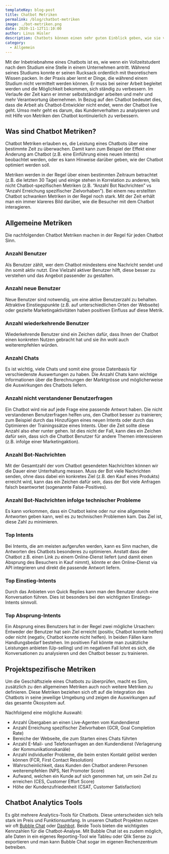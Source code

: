 ```yaml
---
templateKey: blog-post
title: Chatbot Metriken
permalink: /blog/chatbot-metriken
image: ./bot-metriken.png
date: 2020-11-12T11:10:00
author: Linus Hüsler
description: Chatbots können einen sehr guten Einblick geben, wie sie von den Anwendern benutzt werden. Mit diesen Informationen und einigen Chatbot-KPIs können die richtigen Entscheidungen zum Verbessern der Kundenerfahrung getroffen werden.
category:
  - Allgemein
---
```


Mit der Inbetriebnahme eines Chatbots ist es, wie wenn ein Vollzeitstudent nach dem Studium eine Stelle in einem Unternehmen antritt. Während seines Studiums konnte er seinen Rucksack ordentlich mit theoretischem Wissen packen. In der Praxis aber lernt er Dinge, die während einem Studium nicht vermittelt werden können. Er muss bei seiner Arbeit begleitet werden und die Möglichkeit bekommen, sich ständig zu verbessern. Im Verlaufe der Zeit kann er immer selbstständiger arbeiten und mehr und mehr Verantwortung übernehmen. In Bezug auf den Chatbot bedeutet dies, dass die Arbeit als Chatbot-Entwickler nicht endet, wenn der Chatbot live geht. Umso mehr geht es darum, das Kundenverhalten zu analysieren und mit Hilfe von Metriken den Chatbot kontinuierlich zu verbessern.

## Was sind Chatbot Metriken?

Chatbot Metriken erlauben es, die Leistung eines Chatbots über eine bestimmte Zeit zu überwachen. Damit kann zum Beispiel der Effekt einer Änderung am Chatbot (z.B. eine Einführung eines neuen Intents) beobachtet werden, oder es kann Hinweise darüber geben, wie der Chatbot optimiert werden soll.

Metriken werden in der Regel über einen bestimmten Zeitraum betrachtet (z.B. die letzten 30 Tage) und einige stehen in Korrelation zu anderen, teils nicht Chatbot-spezifischen Metriken (z.B. “Anzahl Bot Nachrichten” vs “Anzahl Erreichung spezifischer Zielvorhaben”). Bei einem neu erstellten Chatbot schwanken Metriken in der Regel noch stark. Mit der Zeit erhält man ein immer klareres Bild darüber, wie die Besucher mit dem Chatbot interagieren.

## Allgemeine Metriken

Die nachfolgenden Chatbot Metriken machen in der Regel für jeden Chatbot Sinn.

### Anzahl Benutzer

Als Benutzer zählt, wer dem Chatbot mindestens eine Nachricht sendet und ihn somit aktiv nutzt. Eine Vielzahl aktiver Benutzer hilft, diese besser zu verstehen und das Angebot passender zu gestalten.

### Anzahl neue Benutzer

Neue Benutzer sind notwendig, um eine aktive Benutzerzahl zu behalten. Attraktive Einstiegspunkte (z.B. auf unterschiedlichen Orten der Webseite) oder gezielte Marketingaktivitäten haben positiven Einfluss auf diese Metrik.

### Anzahl wiederkehrende Benutzer

Wiederkehrende Benutzer sind ein Zeichen dafür, dass Ihnen der Chatbot einen konkreten Nutzen gebracht hat und sie ihn wohl auch weiterempfehlen würden.

### Anzahl Chats

Es ist wichtig, viele Chats und somit eine grosse Datenbasis für verschiedenste Auswertungen zu haben. Die Anzahl Chats kann wichtige Informationen über die Berechnungen der Marktgrösse und möglicherweise die Auswirkungen des Chatbots liefern.

### Anzahl nicht verstandener Benutzerfragen

Ein Chatbot wird nie auf jede Frage eine passende Antwort haben. Die nicht verstandenen Benutzerfragen helfen uns, den Chatbot besser zu trainieren; zum Beispiel durch das Hinzufügen eines neuen Intents oder durch das Optimieren der Trainingssätze eines Intents. Über die Zeit sollte diese Anzahl also eher runter gehen. Ist dies nicht der Fall, kann dies ein Zeichen dafür sein, dass sich die Chatbot Benutzer für andere Themen interessieren (z.B. infolge einer Marketingaktion).

### Anzahl Bot-Nachrichten

Mit der Gesamtzahl der vom Chatbot gesendeten Nachrichten können wir die Dauer einer Unterhaltung messen. Muss der Bot viele Nachrichten senden, ohne dass dabei ein konkretes Ziel (z.B. den Kauf eines Produkts) erreicht wird, kann das ein Zeichen dafür sein, dass der Bot viele Anfragen falsch beantwortet (sogenannte False-Positives).

### Anzahl Bot-Nachrichten infolge technischer Probleme

Es kann vorkommen, dass ein Chatbot keine oder nur eine allgemeine Antworten geben kann, weil es zu technischen Problemen kam. Das Ziel ist, diese Zahl zu minimieren.

### Top Intents

Bei Intents, die am meisten aufgerufen werden, kann es Sinn machen, die Antworten des Chatbots besonderes zu optimieren. Anstatt dass der Chatbot z.B. einen Link zu einem Online-Dienst liefert (und damit einen Absprung des Besuchers in Kauf nimmt), könnte er den Online-Dienst via API integrieren und direkt die passende Antwort liefern.

### Top Einstieg-Intents

Durch das Anbieten von Quick Replies kann man den Benutzer durch eine Konversation führen. Dies ist besonders bei den wichtigsten Einstiegs-Intents sinnvoll.

### Top Absprung-Intents

Ein Absprung eines Benutzers hat in der Regel zwei mögliche Ursachen: Entweder der Benutzer hat sein Ziel erreicht (positiv, Chatbot konnte helfen) oder nicht (negativ, Chatbot konnte nicht helfen). In beiden Fällen kann Handlungsbedarf bestehen. Im positiven Fall könnte man zusätzliche Leistungen anbieten (Up-selling) und im negativen Fall lohnt es sich, die Konversationen zu analysieren und den Chatbot besser zu trainieren.

## Projektspezifische Metriken

Um die Geschäftsziele eines Chatbots zu überprüfen, macht es Sinn, zusätzlich zu den allgemeinen Metriken auch noch weitere Metriken zu definieren. Diese Metriken beziehen sich oft auf die Integration des Chatbots in seine jeweilige Umgebung und zeigen die Auswirkungen auf das gesamte Ökosystem auf.

Nachfolgend eine mögliche Auswahl:

- Anzahl Übergaben an einen Live-Agenten vom Kundendienst
- Anzahl Erreichung spezifischer Zielvorhaben (GCR, Goal Completion Rate)
- Bereiche der Webseite, die zum Starten eines Chats führten
- Anzahl E-Mail- und Telefonanfragen an den Kundendienst (Verlagerung der Kommunikationskanäle)
- Anzahl individueller Probleme, die beim ersten Kontakt gelöst werden können (FCR, First Contact Resolution)
- Wahrscheinlichkeit, dass Kunden den Chatbot anderen Personen weiterempfehlen (NPS, Net Promoter Score)
- Aufwand, welchen ein Kunde auf sich genommen hat, um sein Ziel zu erreichen (CES, Customer Effort Score)
- Höhe der Kundenzufriedenheit (CSAT, Customer Satisfaction)

## Chatbot Analytics Tools

Es gibt mehrere Analytics-Tools für Chatbots. Diese unterscheiden sich teils stark im Preis und Funktionsumfang. In unseren Chatbot Projekten nutzen wir oft [Bubble Chat](https://bubble-chat.ch/de) oder [Dashbot](https://www.dashbot.io/). Beide Tools bieten die wichtigsten Kennzahlen für die Chatbot-Analyse. Mit Bubble Chat ist es zudem möglich, alle Daten in ein eigenes Reporting-Tool wie Tableu oder Qlik Sense zu exportieren und man kann Bubble Chat sogar im eigenen Rechenzentrum betreiben.
